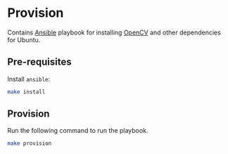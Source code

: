 # Provision

Contains [Ansible](https://www.ansible.com/) playbook for installing
[OpenCV](http://opencv.org/) and other dependencies for
Ubuntu.

## Pre-requisites
Install `ansible`:

```bash
make install
```
## Provision

Run the following command to run the playbook.
```bash
make provision
```
